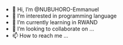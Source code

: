 - 👋 Hi, I’m @NUBUHORO-Emmanuel
- 👀 I’m interested in programming language
- 🌱 I’m currently learning in RWAND
- 💞️ I’m looking to collaborate on ...
- 📫 How to reach me ...

<!---
NUBUHORO-Emmanuel/NUBUHORO-Emmanuel is a ✨ special ✨ repository because its `README.md` (this file) appears on your GitHub profile.
You can click the Preview link to take a look at your changes.
--->
